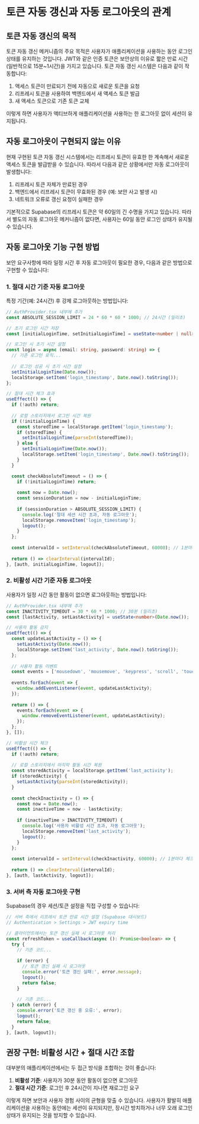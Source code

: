# 토큰 자동 갱신과 자동 로그아웃의 관계

## 토큰 자동 갱신의 목적

토큰 자동 갱신 메커니즘의 주요 목적은 사용자가 애플리케이션을 사용하는 동안 로그인 상태를 유지하는 것입니다. JWT와 같은 인증 토큰은 보안상의 이유로 짧은 만료 시간(일반적으로 15분~1시간)을 가지고 있습니다. 토큰 자동 갱신 시스템은 다음과 같이 작동합니다:

1. 액세스 토큰이 만료되기 전에 자동으로 새로운 토큰을 요청
2. 리프레시 토큰을 사용하여 백엔드에서 새 액세스 토큰 발급
3. 새 액세스 토큰으로 기존 토큰 교체

이렇게 하면 사용자가 액티브하게 애플리케이션을 사용하는 한 로그아웃 없이 세션이 유지됩니다.

## 자동 로그아웃이 구현되지 않는 이유

현재 구현된 토큰 자동 갱신 시스템에서는 리프레시 토큰이 유효한 한 계속해서 새로운 액세스 토큰을 발급받을 수 있습니다. 따라서 다음과 같은 상황에서만 자동 로그아웃이 발생합니다:

1. 리프레시 토큰 자체가 만료된 경우
2. 백엔드에서 리프레시 토큰이 무효화된 경우 (예: 보안 사고 발생 시)
3. 네트워크 오류로 갱신 요청이 실패한 경우

기본적으로 Supabase의 리프레시 토큰은 약 60일의 긴 수명을 가지고 있습니다. 따라서 별도의 자동 로그아웃 메커니즘이 없다면, 사용자는 60일 동안 로그인 상태가 유지될 수 있습니다.

## 자동 로그아웃 기능 구현 방법

보안 요구사항에 따라 일정 시간 후 자동 로그아웃이 필요한 경우, 다음과 같은 방법으로 구현할 수 있습니다:

### 1. 절대 시간 기준 자동 로그아웃

특정 기간(예: 24시간) 후 강제 로그아웃하는 방법입니다:

```typescript
// AuthProvider.tsx 내부에 추가
const ABSOLUTE_SESSION_LIMIT = 24 * 60 * 60 * 1000; // 24시간 (밀리초)

// 초기 로그인 시간 저장
const [initialLoginTime, setInitialLoginTime] = useState<number | null>(null);

// 로그인 시 초기 시간 설정
const login = async (email: string, password: string) => {
  // 기존 로그인 로직...
  
  // 로그인 성공 시 초기 시간 설정
  setInitialLoginTime(Date.now());
  localStorage.setItem('login_timestamp', Date.now().toString());
};

// 절대 시간 체크 효과
useEffect(() => {
  if (!auth) return;
  
  // 로컬 스토리지에서 로그인 시간 복원
  if (!initialLoginTime) {
    const storedTime = localStorage.getItem('login_timestamp');
    if (storedTime) {
      setInitialLoginTime(parseInt(storedTime));
    } else {
      setInitialLoginTime(Date.now());
      localStorage.setItem('login_timestamp', Date.now().toString());
    }
  }

  const checkAbsoluteTimeout = () => {
    if (!initialLoginTime) return;
    
    const now = Date.now();
    const sessionDuration = now - initialLoginTime;
    
    if (sessionDuration > ABSOLUTE_SESSION_LIMIT) {
      console.log('절대 세션 시간 초과, 자동 로그아웃');
      localStorage.removeItem('login_timestamp');
      logout();
    }
  };
  
  const intervalId = setInterval(checkAbsoluteTimeout, 60000); // 1분마다 체크
  
  return () => clearInterval(intervalId);
}, [auth, initialLoginTime, logout]);
```

### 2. 비활성 시간 기준 자동 로그아웃

사용자가 일정 시간 동안 활동이 없으면 로그아웃하는 방법입니다:

```typescript
// AuthProvider.tsx 내부에 추가
const INACTIVITY_TIMEOUT = 30 * 60 * 1000; // 30분 (밀리초)
const [lastActivity, setLastActivity] = useState<number>(Date.now());

// 사용자 활동 감지
useEffect(() => {
  const updateLastActivity = () => {
    setLastActivity(Date.now());
    localStorage.setItem('last_activity', Date.now().toString());
  };
  
  // 사용자 활동 이벤트
  const events = ['mousedown', 'mousemove', 'keypress', 'scroll', 'touchstart'];
  
  events.forEach(event => {
    window.addEventListener(event, updateLastActivity);
  });
  
  return () => {
    events.forEach(event => {
      window.removeEventListener(event, updateLastActivity);
    });
  };
}, []);

// 비활성 시간 체크
useEffect(() => {
  if (!auth) return;
  
  // 로컬 스토리지에서 마지막 활동 시간 복원
  const storedActivity = localStorage.getItem('last_activity');
  if (storedActivity) {
    setLastActivity(parseInt(storedActivity));
  }
  
  const checkInactivity = () => {
    const now = Date.now();
    const inactiveTime = now - lastActivity;
    
    if (inactiveTime > INACTIVITY_TIMEOUT) {
      console.log('사용자 비활성 시간 초과, 자동 로그아웃');
      localStorage.removeItem('last_activity');
      logout();
    }
  };
  
  const intervalId = setInterval(checkInactivity, 60000); // 1분마다 체크
  
  return () => clearInterval(intervalId);
}, [auth, lastActivity, logout]);
```

### 3. 서버 측 자동 로그아웃 구현

Supabase의 경우 세션/토큰 설정을 직접 구성할 수 있습니다:

```typescript
// 서버 측에서 리프레시 토큰 만료 시간 설정 (Supabase 대시보드)
// Authentication > Settings > JWT expiry time

// 클라이언트에서는 토큰 갱신 실패 시 로그아웃 처리
const refreshToken = useCallback(async (): Promise<boolean> => {
  try {
    // 기존 코드...
    
    if (error) {
      // 토큰 갱신 실패 시 로그아웃
      console.error('토큰 갱신 실패:', error.message);
      logout();
      return false;
    }
    
    // 기존 코드...
  } catch (error) {
    console.error('토큰 갱신 중 오류:', error);
    logout();
    return false;
  }
}, [auth, logout]);
```

## 권장 구현: 비활성 시간 + 절대 시간 조합

대부분의 애플리케이션에서는 두 접근 방식을 조합하는 것이 좋습니다:

1. **비활성 기준**: 사용자가 30분 동안 활동이 없으면 로그아웃
2. **절대 시간 기준**: 로그인 후 24시간이 지나면 재로그인 요구

이렇게 하면 보안과 사용자 경험 사이의 균형을 맞출 수 있습니다. 사용자가 활발히 애플리케이션을 사용하는 동안에는 세션이 유지되지만, 장시간 방치하거나 너무 오래 로그인 상태가 유지되는 것을 방지할 수 있습니다.
